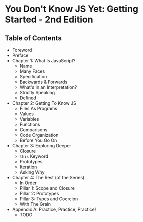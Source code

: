 # You Don't Know JS Yet: Getting Started - 2nd Edition

## Table of Contents

* Foreword
* Preface
* Chapter 1: What Is JavaScript?
	* Name
	* Many Faces
	* Specification
	* Backwards & Forwards
	* What's In an Interpretation?
    * Strictly Speaking
	* Defined
* Chapter 2: Getting To Know JS
	* Files As Programs
	* Values
	* Variables
	* Functions
    * Comparisons
    * Code Organization
    * Before You Go On
* Chapter 3: Exploring Deeper
    * Closure
    * `this` Keyword
    * Prototypes
    * Iteration
    * Asking Why
* Chapter 4: The Rest (of the Series)
    * In Order
    * Pillar 1: Scope and Closure
    * Pillar 2: Prototypes
    * Pillar 3: Types and Coercion
    * With The Grain
* Appendix A: Practice, Practice, Practice!
    * TODO
